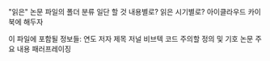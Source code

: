 
"읽은" 논문 파일의 폴더 분류 일단 할 것
	내용별로? 읽은 시기별로?
아이클라우드 카이북에 해두자

이 파일에 포함될 정보들:
	연도 저자 제목 저널
	비브텍 코드
	주의할 정의 및 기호
	논문 주요 내용 패러프레이징
